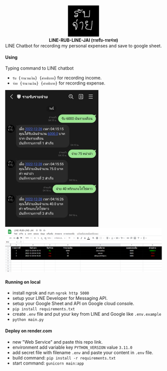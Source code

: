 <p align="center">
  <img src="https://raw.githubusercontent.com/0736b/0736b/main/Previews/line-rub-line-jai-logo.png" width="100px"/>
  <br>
  <b>LINE-RUB-LINE-JAI (รายรับ-รายจ่าย)</b>
  <br>
  LINE Chatbot for recording my personal expenses and save to google sheet.
</p>

#### Using
Typing command to LINE chatbot
- `รับ {จำนวนเงิน} {คำอธิบาย}` for recording income.
- `จ่าย {จำนวนเงิน} {คำอธิบาย}` for recording expense.
<img src="https://raw.githubusercontent.com/0736b/0736b/main/Previews/line-rub-line-jai-user1.JPG" width="300px"/>

<img src="https://raw.githubusercontent.com/0736b/0736b/main/Previews/line-rub-line-jai-user2.JPG" width="800px"/>

#### Running on local
- install ngrok and run `ngrok http 5000`
- setup your LINE Developer for Messaging API.
- setup your Google Sheet and API on Google cloud console.
- `pip install requirements.txt`
- create `.env` file and put your key from LINE and Google like `.env.example`
- `python main.py`

#### Deploy on render.com
- new "Web Service" and paste this repo link.
- environment add variable key `PYTHON_VERSION` value `3.11.0`
- add secret file with filename `.env` and paste your content in `.env` file.
- build command: `pip install -r requirements.txt`
- start command: `gunicorn main:app`
